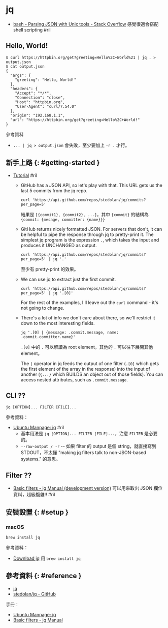 # jq

  - [bash \- Parsing JSON with Unix tools \- Stack Overflow](https://stackoverflow.com/questions/1955505/) 感覺很適合搭配 shell scripting #ril

## Hello, World!

```
$ curl https://httpbin.org/get?greeting=Hello%2C+World%21 | jq . > output.json
$ cat output.json
{
  "args": {
    "greeting": "Hello, World!"
  },
  "headers": {
    "Accept": "*/*",
    "Connection": "close",
    "Host": "httpbin.org",
    "User-Agent": "curl/7.54.0"
  },
  "origin": "192.168.1.1",
  "url": "https://httpbin.org/get?greeting=Hello%2C+World!"
}
```

參考資料

  - `... | jq > output.json` 會失敗，至少要加上 `-r .` 才行。

## 新手上路 {: #getting-started }

  - [Tutorial](https://stedolan.github.io/jq/tutorial/) #ril

      - GitHub has a JSON API, so let's play with that. This URL gets us the last 5 commits from the jq repo.

            curl 'https://api.github.com/repos/stedolan/jq/commits?per_page=5'

        結果是 `[{commit1}, {commit2}, ...]`，其中 `{commit}` 的結構為 `{commit: {mesage, committer: {name}}}`

      - GitHub returns nicely formatted JSON. For servers that don't, it can be helpful to pipe the response through jq to pretty-print it. The simplest jq program is the expression `.`, which takes the input and produces it UNCHANGED as output.

            curl 'https://api.github.com/repos/stedolan/jq/commits?per_page=5' | jq '.'

        至少有 pretty-print 的效果。

      - We can use jq to extract just the first commit.

            curl 'https://api.github.com/repos/stedolan/jq/commits?per_page=5' | jq '.[0]'

        For the rest of the examples, I'll leave out the `curl` command - it's not going to change.

      - There's a lot of info we don't care about there, so we'll restrict it down to the most interesting fields.

            jq '.[0] | {message: .commit.message, name: .commit.committer.name}'

        `.[0]` 中的 `.` 可以解讀為 root element，其他的 `.` 可以往下展開其他 element。

        The `|` operator in jq feeds the output of one filter (`.[0]` which gets the first element of the array in the response) into the input of another (`{...}` which BUILDS an object out of those fields). You can access nested attributes, such as `.commit.message`.

## CLI ??

```
jq [OPTION]... FILTER [FILE]...
```

參考資料：

  - [Ubuntu Manpage: jq](http://manpages.ubuntu.com/manpages/bionic/man1/jq.1.html) #ril
      - 基本用法是 `jq [OPTION]... FILTER [FILE]...`，注意 `FILTER` 是必要的。
      - `--raw-output / -r` -- 如果 filter 的 output 是個 string，就直接寫到 STDOUT，不太懂 "making jq filters talk to non-JSON-based systems." 的意思。

## Filter ??

  - [Basic filters - jq Manual \(development version\)](https://stedolan.github.io/jq/manual/#Basicfilters) 可以用來取出 JSON 欄位資料，超級複雜!! #ril

## 安裝設置 {: #setup }

### macOS

```
brew install jq
```

參考資料：

  - [Download jq](https://stedolan.github.io/jq/download/) 用 `brew install jq`

## 參考資料 {: #reference }

  - [jq](https://stedolan.github.io/jq/)
  - [stedolan/jq - GitHub](https://github.com/stedolan/jq)

手冊：

  - [Ubuntu Manpage: jq](http://manpages.ubuntu.com/manpages/bionic/man1/jq.1.html)
  - [Basic filters - jq Manual](https://stedolan.github.io/jq/manual/#Basicfilters)
